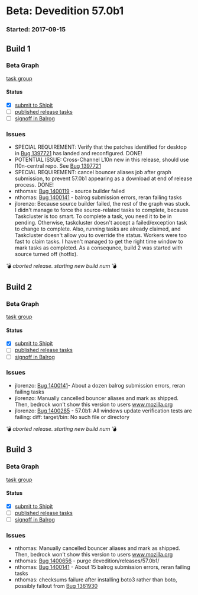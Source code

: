 # Beta: Devedition 57.0b1

### Started: 2017-09-15

## Build 1

### Beta Graph
[task group](https://tools.taskcluster.net/push-inspector/#/Zi-rCIvSRUm7t-CFbAaUYw)


#### Status
- [x] [submit to Shipit](https://wiki.mozilla.org/Release:Release_Automation_on_Mercurial:Starting_a_Release#Submit_to_Ship_It)
- [ ] [published release tasks](../how-tos/relpro.md#4-publish-release)
- [ ] [signoff in Balrog](../how-tos/relpro.md#3-signoffs)

### Issues
- SPECIAL REQUIREMENT: Verify that the patches identified for desktop in [Bug 1397721](https://bugzilla.mozilla.org/show_bug.cgi?id=1397721#c17) has landed and reconfigured. DONE!
- POTENTIAL ISSUE: Cross-Channel L10n new in this release, should use l10n-central repo. See [Bug 1397721](https://bugzil.la/1397721)
- SPECIAL REQUIREMENT: cancel bouncer aliases job after graph submission, to prevent 57.0b1 appearing as a download at end of release process. DONE!
- nthomas: [Bug 1400119](https://bugzil.la/1400119) - source builder failed
- nthomas: [Bug 1400141](https://bugzil.la/1400141) - balrog submission errors, reran failing tasks
- jlorenzo: Because source builder failed, the rest of the graph was stuck. I didn't manage to force the source-related tasks to complete, because Taskcluster is too smart. To complete a task, you need it to be in pending. Otherwise, taskcluster doesn't accept a failed/exception task to change to complete. Also, running tasks are already claimed, and Taskcluster doesn't allow you to override the status. Workers were too fast to claim tasks. I haven't managed to get the right time window to mark tasks as completed. As a consequnce, build 2 was started with source turned off (hotfix).

:bomb: _aborted release. starting new build num_ :bomb:

## Build 2

### Beta Graph
[task group](https://tools.taskcluster.net/push-inspector/#/SccqGTzATvqPXaVMW4LjJQ)


#### Status
- [x] [submit to Shipit](https://wiki.mozilla.org/Release:Release_Automation_on_Mercurial:Starting_a_Release#Submit_to_Ship_It)
- [ ] [published release tasks](../how-tos/relpro.md#4-publish-release)
- [ ] [signoff in Balrog](../how-tos/relpro.md#3-signoffs)

### Issues
- jlorenzo: [Bug 1400141](https://bugzil.la/1400141)- About a dozen balrog submission errors, reran failing tasks
- jlorenzo: Manually cancelled bouncer aliases and mark as shipped. Then, bedrock won't show this version to users www.mozilla.org
- jlorenzo: [Bug 1400285](https://bugzil.la/1400285) - 57.0b1: All windows update verification tests are failing: diff: target/bin: No such file or directory

:bomb: _aborted release. starting new build num_ :bomb:

## Build 3

### Beta Graph
[task group](https://tools.taskcluster.net/push-inspector/#/PqkUbYFlSqutB9EJQYTi8g)


#### Status
- [x] [submit to Shipit](https://wiki.mozilla.org/Release:Release_Automation_on_Mercurial:Starting_a_Release#Submit_to_Ship_It)
- [ ] [published release tasks](../how-tos/relpro.md#4-publish-release)
- [ ] [signoff in Balrog](../how-tos/relpro.md#3-signoffs)

### Issues
- nthomas: Manually cancelled bouncer aliases and mark as shipped. Then, bedrock won't show this version to users www.mozilla.org
- nthomas: [Bug 1400656](https://bugzil.la/1400656) - purge devedition/releases/57.0b1/
- nthomas: [Bug 1400141](https://bugzil.la/1400141) - About 15 balrog submission errors, reran failing tasks
- nthomas: checksums failure after installing boto3 rather than boto, possibly fallout from [Bug 1361930](https://bugzil.la/1361930)


